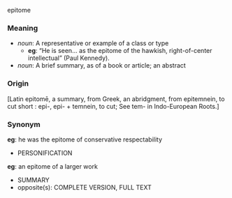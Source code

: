 epitome
### Meaning
+ _noun_: A representative or example of a class or type
	+ __eg__: “He is seen... as the epitome of the hawkish, right-of-center intellectual” (Paul Kennedy).
+ _noun_: A brief summary, as of a book or article; an abstract

### Origin

[Latin epitomē, a summary, from Greek, an abridgment, from epitemnein, to cut short : epi-, epi- + temnein, to cut; See tem- in Indo-European Roots.]

### Synonym

__eg__: he was the epitome of conservative respectability

+ PERSONIFICATION

__eg__: an epitome of a larger work

+ SUMMARY
+ opposite(s): COMPLETE VERSION, FULL TEXT


